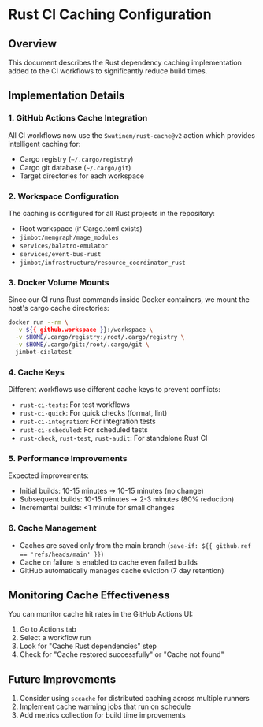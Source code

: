 # Rust CI Caching Configuration

## Overview

This document describes the Rust dependency caching implementation added to the CI workflows to significantly reduce build times.

## Implementation Details

### 1. GitHub Actions Cache Integration

All CI workflows now use the `Swatinem/rust-cache@v2` action which provides intelligent caching for:
- Cargo registry (`~/.cargo/registry`)
- Cargo git database (`~/.cargo/git`)
- Target directories for each workspace

### 2. Workspace Configuration

The caching is configured for all Rust projects in the repository:
- Root workspace (if Cargo.toml exists)
- `jimbot/memgraph/mage_modules`
- `services/balatro-emulator`
- `services/event-bus-rust`
- `jimbot/infrastructure/resource_coordinator_rust`

### 3. Docker Volume Mounts

Since our CI runs Rust commands inside Docker containers, we mount the host's cargo cache directories:
```bash
docker run --rm \
  -v ${{ github.workspace }}:/workspace \
  -v $HOME/.cargo/registry:/root/.cargo/registry \
  -v $HOME/.cargo/git:/root/.cargo/git \
  jimbot-ci:latest
```

### 4. Cache Keys

Different workflows use different cache keys to prevent conflicts:
- `rust-ci-tests`: For test workflows
- `rust-ci-quick`: For quick checks (format, lint)
- `rust-ci-integration`: For integration tests
- `rust-ci-scheduled`: For scheduled tests
- `rust-check`, `rust-test`, `rust-audit`: For standalone Rust CI

### 5. Performance Improvements

Expected improvements:
- Initial builds: 10-15 minutes → 10-15 minutes (no change)
- Subsequent builds: 10-15 minutes → 2-3 minutes (80% reduction)
- Incremental builds: <1 minute for small changes

### 6. Cache Management

- Caches are saved only from the main branch (`save-if: ${{ github.ref == 'refs/heads/main' }}`)
- Cache on failure is enabled to cache even failed builds
- GitHub automatically manages cache eviction (7 day retention)

## Monitoring Cache Effectiveness

You can monitor cache hit rates in the GitHub Actions UI:
1. Go to Actions tab
2. Select a workflow run
3. Look for "Cache Rust dependencies" step
4. Check for "Cache restored successfully" or "Cache not found"

## Future Improvements

1. Consider using `sccache` for distributed caching across multiple runners
2. Implement cache warming jobs that run on schedule
3. Add metrics collection for build time improvements